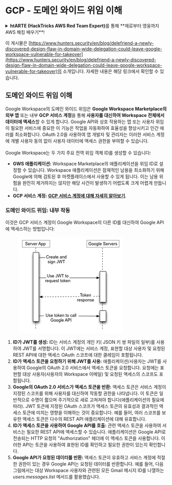 # GCP - 도메인 와이드 위임 이해

<details>

<summary><strong>htARTE (HackTricks AWS Red Team Expert)</strong>를 통해 **제로부터 영웅까지 AWS 해킹 배우기**!</summary>

HackTricks를 지원하는 다른 방법:

* **회사가 HackTricks에 광고되길 원하거나 HackTricks를 PDF로 다운로드**하려면 [**구독 요금제**](https://github.com/sponsors/carlospolop)를 확인하세요!
* [**공식 PEASS & HackTricks 스왜그**](https://peass.creator-spring.com)를 구매하세요
* [**The PEASS Family**](https://opensea.io/collection/the-peass-family)를 발견하세요, 당사의 독점 [**NFTs**](https://opensea.io/collection/the-peass-family) 컬렉션
* **💬 [디스코드 그룹](https://discord.gg/hRep4RUj7f)** 또는 [텔레그램 그룹](https://t.me/peass)에 **가입**하거나 **트위터** 🐦 [**@carlospolopm**](https://twitter.com/carlospolopm)을 **팔로우**하세요.
* **HackTricks** 및 **HackTricks Cloud** 깃허브 저장소에 PR을 제출하여 **해킹 요령을 공유**하세요.

</details>

이 게시물은 [https://www.hunters.security/en/blog/delefriend-a-newly-discovered-design-flaw-in-domain-wide-delegation-could-leave-google-workspace-vulnerable-for-takeover](https://www.hunters.security/en/blog/delefriend-a-newly-discovered-design-flaw-in-domain-wide-delegation-could-leave-google-workspace-vulnerable-for-takeover)의 소개입니다. 자세한 내용은 해당 링크에서 확인할 수 있습니다.

## **도메인 와이드 위임 이해**

Google Workspace의 도메인 와이드 위임은 **Google Workspace Marketplace의 외부 앱** 또는 내부 **GCP 서비스 계정**을 통해 **사용자를 대신하여 Workspace 전체에서 데이터에 액세스**할 수 있게 합니다. Google API와 상호 작용하는 앱 또는 사용자 위임이 필요한 서비스에 중요한 이 기능은 작업을 자동화하여 효율성을 향상시키고 인간 에러를 최소화합니다. OAuth 2.0을 사용하여 앱 개발자 및 관리자는 이러한 서비스 계정에 개별 사용자 동의 없이 사용자 데이터에 액세스 권한을 부여할 수 있습니다.\
\
Google Workspace는 두 가지 주요 전역 위임 객체 ID를 생성할 수 있습니다:

* **GWS 애플리케이션:** Workspace Marketplace의 애플리케이션을 위임 ID로 설정할 수 있습니다. Workspace 애플리케이션은 잠재적인 남용을 최소화하기 위해 Google에 의해 검토된 후 마켓플레이스에서 사용할 수 있게 됩니다. 이는 남용 위험을 완전히 제거하지는 않지만 해당 사건이 발생하기 어렵도록 크게 어렵게 만듭니다.
* **GCP 서비스 계정:** [**GCP 서비스 계정에 대해 자세히 알아보기**](../gcp-basic-information/#service-accounts).

### **도메인 와이드 위임: 내부 작동**

이것은 GCP 서비스 계정이 Google Workspace의 다른 ID를 대신하여 Google API에 액세스하는 방법입니다:

<figure><img src="../../../.gitbook/assets/image (58).png" alt=""><figcaption></figcaption></figure>

1. **ID가 JWT를 생성:** ID는 서비스 계정의 개인 키( JSON 키 쌍 파일의 일부)를 사용하여 JWT를 서명합니다. 이 JWT에는 서비스 계정, 표현할 대상 사용자 및 요청된 REST API에 대한 액세스 OAuth 스코프에 대한 클레임이 포함됩니다.
2. **ID가 액세스 토큰을 요청하기 위해 JWT를 사용:** 애플리케이션/사용자는 JWT를 사용하여 Google의 OAuth 2.0 서비스에서 액세스 토큰을 요청합니다. 요청에는 표현할 대상 사용자(사용자의 Workspace 이메일) 및 요청된 액세스의 스코프도 포함됩니다.
3. **Google의 OAuth 2.0 서비스가 액세스 토큰을 반환:** 액세스 토큰은 서비스 계정이 지정된 스코프를 위해 사용자를 대신하여 작동할 권한을 나타냅니다. 이 토큰은 일반적으로 수명이 짧으며 주기적으로 새로 고쳐져야 합니다(애플리케이션의 필요에 따라). JWT 토큰에 지정된 OAuth 스코프가 액세스 토큰의 유효성과 결과적인 액세스 토큰에 미치는 영향을 이해하는 것이 중요합니다. 예를 들어, 여러 스코프를 보유한 액세스 토큰은 다수의 REST API 애플리케이션에 대해 유효합니다.
4. **ID가 액세스 토큰을 사용하여 Google API를 호출:** 관련 액세스 토큰을 사용하여 서비스는 필요한 REST API에 액세스할 수 있습니다. 애플리케이션은 Google API로 전송되는 HTTP 요청의 "Authorization" 헤더에 이 액세스 토큰을 사용합니다. 이러한 API는 토큰을 사용하여 표현된 ID를 확인하고 필요한 권한이 있는지 확인합니다.
5. **Google API가 요청된 데이터를 반환:** 액세스 토큰이 유효하고 서비스 계정에 적절한 권한이 있는 경우 Google API는 요청된 데이터를 반환합니다. 예를 들어, 다음 그림에서는 대상 Workspace 사용자와 관련된 모든 Gmail 메시지 ID를 나열하는 _users.messages.list_ 메서드를 활용했습니다.
